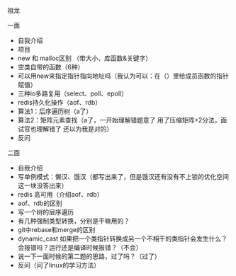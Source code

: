 祖龙

一面

+ 自我介绍
+ 项目
+ new 和 malloc区别 （带大小、库函数&关键字）
+ 空类自带的函数（6种）
+ 可以用new来指定指针指向地址吗（我认为可以：在（）里给成员函数的指针赋值）
+ 三种io多路复用（select、poll、epoll）
+ redis持久化操作（aof、rdb）
+ 算法1：后序遍历树（a了）
+ 算法2：矩阵元素查找（a了，一开始理解错题意了 用了压缩矩阵+2分法，面试官也理解错了 还以为我是对的）
+ 反问

二面

+ 自我介绍
+ 写单例模式：懒汉、饿汉（都写出来了，但是饿汉还有没有不上锁的优化空间这一块没答出来）
+ redis 高可用（介绍aof、rdb）
+ aof、rdb的区别
+ 写一个树的层序遍历
+ 有几种强制类型转换，分别是干嘛用的？
+ git中rebase和merge的区别
+ dynamic_cast 如果把一个类指针转换成另一个不相干的类指针会发生什么？会报错吗？运行还是编译时候报错？（不会）
+ 说一下一面时候的第二题的思路，过了吗？（过了）
+ 反问（问了linux的学习方法）

